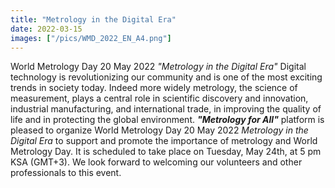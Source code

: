 ```yaml
---
title: "Metrology in the Digital Era"
date: 2022-03-15
images: ["/pics/WMD_2022_EN_A4.png"]
---
```


World Metrology Day 20 May 2022 *"Metrology in the Digital Era"* Digital technology is revolutionizing our community and is one of the most exciting trends in society today. Indeed more widely metrology, the science of measurement, plays a central role in scientific discovery and innovation, industrial manufacturing, and international trade, in improving the quality of life and in protecting the global environment. ***"Metrology for All"*** platform is pleased to organize World Metrology Day 20 May 2022 *Metrology in the Digital Era* to support and promote the importance of metrology and World Metrology Day. It is scheduled to take place on Tuesday, May 24th, at 5 pm KSA (GMT+3). We look forward to welcoming our volunteers and other professionals to this event.

<!--more-->
